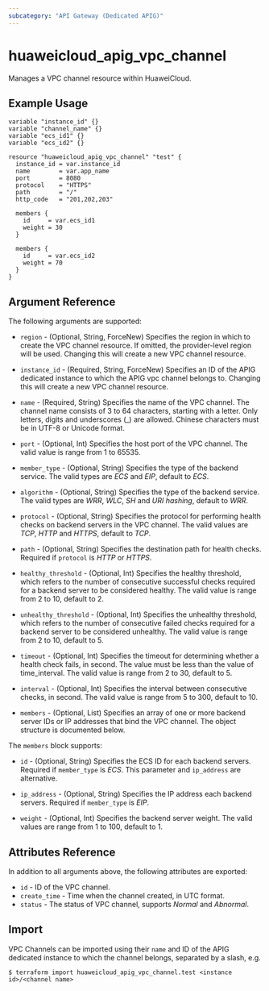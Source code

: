 ```yaml
---
subcategory: "API Gateway (Dedicated APIG)"
---
```


# huaweicloud_apig_vpc_channel

Manages a VPC channel resource within HuaweiCloud.

## Example Usage

```hcl
variable "instance_id" {}
variable "channel_name" {}
variable "ecs_id1" {}
variable "ecs_id2" {}

resource "huaweicloud_apig_vpc_channel" "test" {
  instance_id = var.instance_id
  name        = var.app_name
  port        = 8080
  protocol    = "HTTPS"
  path        = "/"
  http_code   = "201,202,203"
  
  members {
    id     = var.ecs_id1
    weight = 30
  }
  
  members {
    id     = var.ecs_id2
    weight = 70
  }
}
```

## Argument Reference

The following arguments are supported:

* `region` - (Optional, String, ForceNew) Specifies the region in which to create the VPC channel resource.
  If omitted, the provider-level region will be used.
  Changing this will create a new VPC channel resource.

* `instance_id` - (Required, String, ForceNew) Specifies an ID of the APIG dedicated instance to which the APIG
  vpc channel belongs to.
  Changing this will create a new VPC channel resource.

* `name` - (Required, String) Specifies the name of the VPC channel.
  The channel name consists of 3 to 64 characters, starting with a letter.
  Only letters, digits and underscores (_) are allowed.
  Chinese characters must be in UTF-8 or Unicode format.

* `port` - (Optional, Int) Specifies the host port of the VPC channel.
  The valid value is range from 1 to 65535.

* `member_type` - (Optional, String) Specifies the type of the backend service.
  The valid types are *ECS* and *EIP*, default to *ECS*.

* `algorithm` - (Optional, String) Specifies the type of the backend service.
  The valid types are *WRR*, *WLC*, *SH* and *URI hashing*, default to *WRR*.

* `protocol` - (Optional, String) Specifies the protocol for performing health checks on backend servers in the VPC
  channel.
  The valid values are *TCP*, *HTTP* and *HTTPS*, default to *TCP*.

* `path` - (Optional, String) Specifies the destination path for health checks.
  Required if `protocol` is *HTTP* or *HTTPS*.

* `healthy_threshold` - (Optional, Int) Specifies the healthy threshold, which refers to the number of consecutive
  successful checks required for a backend server to be considered healthy.
  The valid value is range from 2 to 10, default to 2.

* `unhealthy_threshold` - (Optional, Int) Specifies the unhealthy threshold, which refers to the number of consecutive
  failed checks required for a backend server to be considered unhealthy.
  The valid value is range from 2 to 10, default to 5.

* `timeout` - (Optional, Int) Specifies the timeout for determining whether a health check fails, in second.
  The value must be less than the value of time_interval.
  The valid value is range from 2 to 30, default to 5.

* `interval` - (Optional, Int) Specifies the interval between consecutive checks, in second.
  The valid value is range from 5 to 300, default to 10.

* `members` - (Optional, List) Specifies an array of one or more backend server IDs or IP addresses that bind the VPC
  channel.
  The object structure is documented below.

The `members` block supports:

* `id` - (Optional, String) Specifies the ECS ID for each backend servers.
  Required if `member_type` is *ECS*.
  This parameter and `ip_address` are alternative.

* `ip_address` - (Optional, String) Specifies the IP address each backend servers.
  Required if `member_type` is *EIP*.

* `weight` - (Optional, Int) Specifies the backend server weight.
  The valid values are range from 1 to 100, default to 1.

## Attributes Reference

In addition to all arguments above, the following attributes are exported:

* `id` - ID of the VPC channel.
* `create_time` - Time when the channel created, in UTC format.
* `status` - The status of VPC channel, supports *Normal* and *Abnormal*.

## Import

VPC Channels can be imported using their `name` and ID of the APIG dedicated instance to which the channel
belongs, separated by a slash, e.g.
```
$ terraform import huaweicloud_apig_vpc_channel.test <instance id>/<channel name>
```
